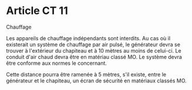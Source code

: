 # Article CT 11

Chauffage

Les appareils de chauffage indépendants sont interdits. Au cas où il existerait un système de chauffage par air pulsé, le générateur devra se trouver à l'extérieur du chapiteau et à 10 mètres au moins de celui-ci. Le conduit d'air chaud devra être en matériau classé MO. Le système devra être conforme aux normes le concernant.

Cette distance pourra être ramenée à 5 mètres, s'il existe, entre le générateur et le chapiteau, un écran de sécurité en matériaux classés MO.
